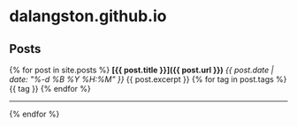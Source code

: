 # dalangston.github.io

## Posts

{% for post in site.posts %}
**[{{ post.title }}]({{ post.url }})**
*{{ post.date | date: "%-d %B %Y %H:%M" }}*
{{ post.excerpt }}
{% for tag in post.tags %} {{ tag }} {% endfor %}

---

{% endfor %}
